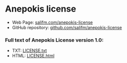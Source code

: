 # Anepokis license

* Web Page: [salifm.com/anepokis-license](https://salifm.com/anepokis-license)
* GitHub repository: [github.com/salifm/anepokis-license](https://github.com/salifm/anepokis-license)

### Full text of Anepokis License version 1.0:

* TXT: [LICENSE.txt](./LICENSE.txt)
* HTML: [LICENSE.html](./LICENSE.html)

